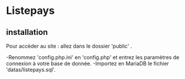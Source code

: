 # Listepays

## installation

Pour accèder au site : allez dans le dossier 'public' .

-Renommez 'config.php.ini' en 'config.php' et entrez les paramètres de connexion à votre base de donnée.
-Importez en MariaDB le fichier 'datas/listepays.sql'.
